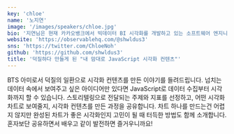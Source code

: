 ```yaml
---
key: 'chloe'
name: '노지연'
image: '/images/speakers/chloe.jpg'
bio: '지연님은 현재 카카오뱅크에서 빅데이터 BI 시각화를 개발하고 있는 소프트웨어 엔지니어입니다. 스크립트 언어를 좋아해서 평소 이것저것 만지작 거리기도 하고, 요즘은 명확한 정보전달을 위한 시각화 방법론에 관심이 많습니다.'
website: 'https://observablehq.com/@shwldus3'
sns: 'https://twitter.com/ChloeNoh'
github: 'https://github.com/shwldus3'
title: '덕질하다 만들게 된 "내 맘대로 JavaScript 시각화 컨텐츠"'
---
```


BTS 아미로서 덕질의 일환으로 시각화 컨텐츠를 만든 이야기를 들려드립니다. 넘치는 데이터 속에서 보여주고 싶은 아이디어만 있다면 JavaScript로 데이터 수집부터 시각화까지 할 수 있습니다. 스토리텔링으로 전달되는 주제와 지표를 선정하고, 어떤 시각화 차트로 보여줄지, 시각화 컨텐츠를 만든 과정을 공유합니다. 차트 하나를 만드는건 어렵지 않지만 완성된 차트가 좋은 시각화인지 고민이 될 때 터득한 방법도 함께 소개합니다. 혼자보단 공유하면서 배우고 같이 발전하면 즐거우니까요!
